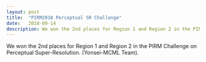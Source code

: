 ```yaml
---
layout: post
title:  "PIRM2018 Perceptual SR Challenge"
date:   2018-09-14
description: We won the 2nd places for Region 1 and Region 2 in the PIRM Challenge on Perceptual Super-Resolution. (Yonsei-MCML Team)
---
```


<p class="intro">We won the 2nd places for Region 1 and Region 2 in the PIRM Challenge on Perceptual Super-Resolution. (Yonsei-MCML Team).</p>
